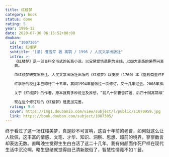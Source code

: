 ```yaml
---
title: 红楼梦
category: book
status: done
rating: 5
year: 1996-12
date: 2020-07-30 06:15:52+08:00
douban:
  id: "1007305"
  title: 红楼梦
  subtitle: "[清] 曹雪芹 著 高鹗 / 1996 / 人民文学出版社"
  intro: >-
    《红楼梦》是一部百科全书式的长篇小说。以宝黛爱情悲剧为主线，以四大家族的荣辱兴衰为背景，描绘出18世纪中国封建社会的方方面面，以及封建专制下新兴资本主义民主思想的萌动。结构宏大、情节委婉、细节精致，人物形象栩栩如生，声口毕现，堪称中国古代小说中的经
    典。

    由红楼梦研究所校注、人民文学出版社出版的《红楼梦》以庚辰（1760）本《脂砚斋重评石头记》为底本，以甲戌（1754）本、已卯（1759）本、蒙古王府本、戚蓼生序本、舒元炜序本、郑振铎藏本、红楼梦稿本、列宁格勒藏本（俄藏本）、程甲本、程乙本等众多版本为参校本，是一个博采众长、非常适合大众阅读的本子；同时，对底本的重要修改，皆出校记，读者可因以了解《红楼梦》的不同版本状况。

    红学所的校注本已印行二十五年，其间1994年曾做过一次修订，又十几年过去，2008年推出修订第三版，体现了新的校注成果和科研成果。

    关于《红楼梦》的作者，原本就有多种说法及推想，“前八十回曹雪芹著、后四十回高鹗续”的说法只是其中之一，这次修订中校注者改为“前八十回曹雪芹著；后四十回无名氏续，程伟元、高鹗整理”，应当是一种更科学的表述，体现了校注者对这一问题的新的认识。

    现在这个修订后的《红楼梦》是更加完善。
  rating: 9.6
  cover: https://img1.doubanio.com/view/subject/l/public/s1070959.jpg
  link: https://book.douban.com/subject/1007305/
---
```


终于看过了这一场红楼美梦，真是妙不可言呐，这百十年前的老曹，如何就这么让人钦佩，这丰富的情感、文笔、才华、知识、洞察、思想、超前的境界，寥寥数言却表达无数。直叫晚生觉得生生白白活了这二十几年。我有何颜面作死尸样在现代生活中沉沦啊，略生思绪就觉得自己清新脱俗了，智慧性情竟不如丫鬟。
